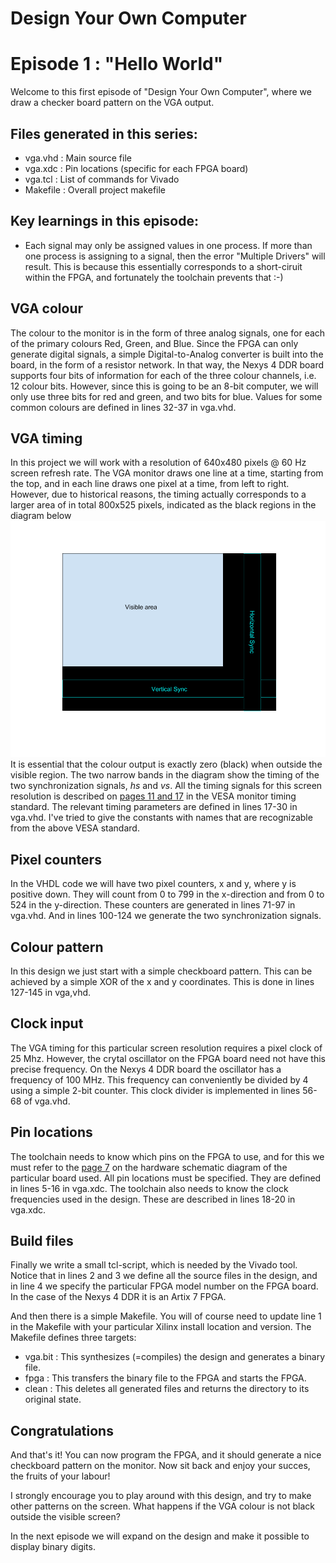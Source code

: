# Design Your Own Computer
# Episode 1 : "Hello World"

Welcome to this first episode of "Design Your Own Computer", where we draw a
checker board pattern on the VGA output.

## Files generated in this series:
* vga.vhd   : Main source file
* vga.xdc   : Pin locations (specific for each FPGA board)
* vga.tcl   : List of commands for Vivado
* Makefile  : Overall project makefile

## Key learnings in this episode:
* Each signal may only be assigned values in one process. If more than one process
is assigning to a signal, then the error "Multiple Drivers" will result. This is
because this essentially corresponds to a short-ciruit within the FPGA, and
fortunately the toolchain prevents that :-)

## VGA colour
The colour to the monitor is in the form of three analog signals, one for
each of the primary colours Red, Green, and Blue. Since the FPGA can only
generate digital signals, a simple Digital-to-Analog converter is built into
the board, in the form of a resistor network. In that way, the Nexys 4 DDR
board supports four bits of information for each of the three colour channels,
i.e. 12 colour bits.  However, since this is going to be an 8-bit computer, we
will only use three bits for red and green, and two bits for blue. Values for
some common colours are defined in lines 32-37 in vga.vhd.

## VGA timing
In this project we will work with a resolution of 640x480 pixels @ 60 Hz screen
refresh rate.  The VGA monitor draws one line at a time, starting from the top,
and in each line draws one pixel at a time, from left to right.  However, due
to historical reasons, the timing actually corresponds to a larger area of in
total 800x525 pixels, indicated as the black regions in the diagram below
![VGA timing](VGA_timing.png "VGA timing")
It is essential that the colour output is exactly zero (black) when outside the
visible region.  The two narrow bands in the diagram show the timing of the
two synchronization signals, *hs* and *vs*.  All the timing signals for this
screen resolution is described on
[pages 11 and 17](http://caxapa.ru/thumbs/361638/DMTv1r11.pdf)
in the VESA monitor timing standard.
The relevant timing parameters are defined in lines 17-30 in vga.vhd. I've tried
to give the constants with names that are recognizable from the above VESA standard.

## Pixel counters
In the VHDL code we will have two pixel counters, x and y, where y is positive
down. They will count from 0 to 799 in the x-direction and from 0 to 524 in the
y-direction. These counters are generated in lines 71-97 in vga.vhd. And in
lines 100-124 we generate the two synchronization signals.

## Colour pattern
In this design we just start with a simple checkboard pattern. This can be achieved
by a simple XOR of the x and y coordinates. This is done in lines 127-145 in vga,vhd.

## Clock input
The VGA timing for this particular screen resolution requires a pixel clock of
25 Mhz. However, the crytal oscillator on the FPGA board need not have this 
precise frequency. On the Nexys 4 DDR board the oscillator has a frequency of 100
MHz. This frequency can conveniently be divided by 4 using a simple 2-bit counter.
This clock divider is implemented in lines 56-68 of vga.vhd.

## Pin locations
The toolchain needs to know which pins on the FPGA to use, and for this we must refer to the
[page 7](https://reference.digilentinc.com/_media/reference/programmable-logic/nexys-4-ddr/nexys-4-ddr_sch.pdf)
on the hardware schematic diagram of the particular board used.
All pin locations must be specified. They are defined in lines 5-16 in vga.xdc.
The toolchain also needs to know the clock frequencies used in the design.
These are described in lines 18-20 in vga.xdc.

## Build files
Finally we write a small tcl-script, which is needed by the Vivado tool. Notice that
in lines 2 and 3 we define all the source files in the design, and in line 4 we specify
the particular FPGA model number on the FPGA board. In the case of the Nexys 4 DDR it is
an Artix 7 FPGA.

And then there is a simple Makefile. You will of course need to update line 1
in the Makefile with your particular Xilinx install location and version. The Makefile
defines three targets:
* vga.bit : This synthesizes (=compiles) the design and generates a binary file.
* fpga    : This transfers the binary file to the FPGA and starts the FPGA.
* clean   : This deletes all generated files and returns the directory to its original state.

## Congratulations
And that's it! You can now program the FPGA, and it should generate a nice checkboard pattern
on the monitor. Now sit back and enjoy your succes, the fruits of your labour!

I strongly encourage you to play around with this design, and try to make other patterns on the screen.
What happens if the VGA colour is not black outside the visible screen?

In the next episode we will expand on the design and make it possible to display binary digits.

